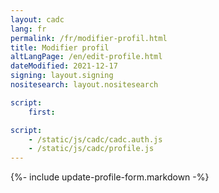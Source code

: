 ```yaml
---
layout: cadc
lang: fr
permalink: /fr/modifier-profil.html
title: Modifier profil
altLangPage: /en/edit-profile.html
dateModified: 2021-12-17
signing: layout.signing
nositesearch: layout.nositesearch

script:
    first:

script: 
    - /static/js/cadc/cadc.auth.js
    - /static/js/cadc/profile.js
---
```


{%- include update-profile-form.markdown -%}
